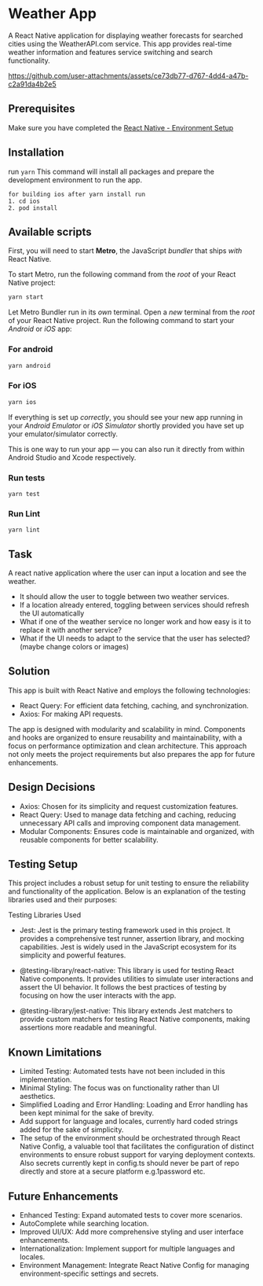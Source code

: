 # Weather App

A React Native application for displaying weather forecasts for searched cities using the WeatherAPI.com service. This app provides real-time weather information and features service switching and search functionality.


https://github.com/user-attachments/assets/ce73db77-d767-4dd4-a47b-c2a91da4b2e5



## Prerequisites

Make sure you have completed the [React Native - Environment Setup](https://reactnative.dev/docs/environment-setup)

## Installation

run `yarn`
This command will install all packages and prepare the development environment to run the app.

```
for building ios after yarn install run
1. cd ios
2. pod install
```

## Available scripts

First, you will need to start **Metro**, the JavaScript _bundler_ that ships _with_ React Native.

To start Metro, run the following command from the _root_ of your React Native project:

```bash
yarn start
```

Let Metro Bundler run in its _own_ terminal. Open a _new_ terminal from the _root_ of your React Native project. Run the following command to start your _Android_ or _iOS_ app:

### For android

```bash
yarn android
```

### For iOS

```bash
yarn ios
```

If everything is set up _correctly_, you should see your new app running in your _Android Emulator_ or _iOS Simulator_ shortly provided you have set up your emulator/simulator correctly.

This is one way to run your app — you can also run it directly from within Android Studio and Xcode respectively.

### Run tests

```
yarn test
```

### Run Lint

```
yarn lint
```

## Task

A react native application where the user can input a location and see the weather.

- It should allow the user to toggle between two weather services.
- If a location already entered, toggling between services should refresh the UI automatically
- What if one of the weather service no longer work and how easy is it to replace it with another service?
- What if the UI needs to adapt to the service that the user has selected? (maybe change colors or images)


## Solution

This app is built with React Native and employs the following technologies:

- React Query: For efficient data fetching, caching, and synchronization.
- Axios: For making API requests.

The app is designed with modularity and scalability in mind. Components and hooks are organized to ensure reusability and maintainability, with a focus on performance optimization and clean architecture. This approach not only meets the project requirements but also prepares the app for future enhancements.

## Design Decisions

- Axios: Chosen for its simplicity and request customization features.
- React Query: Used to manage data fetching and caching, reducing unnecessary API calls and improving component data management.
- Modular Components: Ensures code is maintainable and organized, with reusable components for better scalability.

## Testing Setup

This project includes a robust setup for unit testing to ensure the reliability and functionality of the application. Below is an explanation of the testing libraries used and their purposes:

Testing Libraries Used
- Jest: Jest is the primary testing framework used in this project. It provides a comprehensive test runner, assertion library, and mocking capabilities. Jest is widely used in the JavaScript ecosystem for its simplicity and powerful features.

- @testing-library/react-native: This library is used for testing React Native components. It provides utilities to simulate user interactions and assert the UI behavior. It follows the best practices of testing by focusing on how the user interacts with the app.

- @testing-library/jest-native: This library extends Jest matchers to provide custom matchers for testing React Native components, making assertions more readable and meaningful.

## Known Limitations

- Limited Testing: Automated tests have not been included in this implementation.
- Minimal Styling: The focus was on functionality rather than UI aesthetics.
- Simplified Loading and Error Handling: Loading and Error handling has been kept minimal for the sake of brevity.
- Add support for language and locales, currently hard coded strings added for the sake of simplicity.
- The setup of the environment should be orchestrated through React Native Config, a valuable tool that facilitates the configuration of distinct environments to ensure robust support for varying deployment contexts. Also secrets currently kept in config.ts should never be part of repo directly and store at a secure platform e.g.1password etc.

## Future Enhancements

- Enhanced Testing: Expand automated tests to cover more scenarios.
- AutoComplete while searching location.
- Improved UI/UX: Add more comprehensive styling and user interface enhancements.
- Internationalization: Implement support for multiple languages and locales.
- Environment Management: Integrate React Native Config for managing environment-specific settings and secrets.
